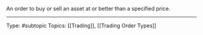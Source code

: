 An order to buy or sell an asset at or better than a specified price.

___
Type: #subtopic 
Topics: [[Trading]], [[Trading Order Types]]

